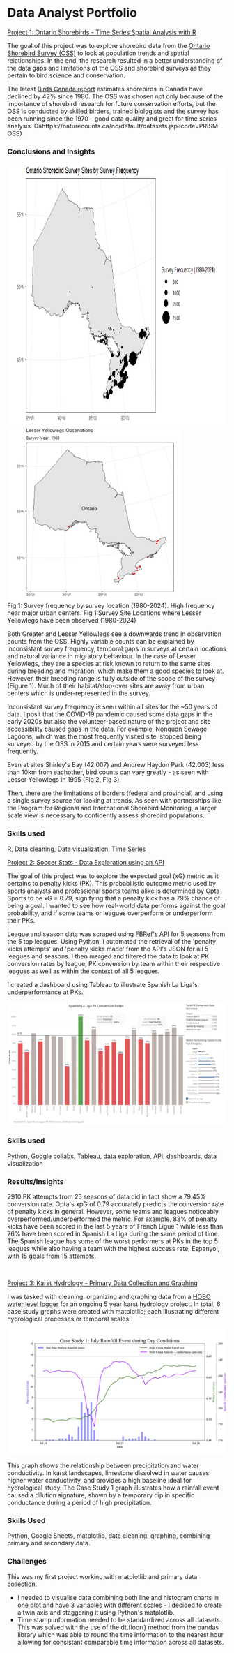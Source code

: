# Data Analyst Portfolio

[Project 1: Ontario Shorebirds - Time Series Spatial Analysis with R](https://github.com/alex-milneski/ontario-shorebird-R)

The goal of this project was to explore shorebird data from the [Ontario Shorebird Survey (OSS)](https://www.canada.ca/en/environment-climate-change/services/bird-surveys/shorebird/ontario.html) to look at population trends and spatial relationships. In the end, the research resulted in a better understanding of the data gaps and limitations of the OSS and shorebird surveys as they pertain to bird science and conservation.

The latest [Birds Canada report](https://www.birdscanada.org/introducing-the-state-of-canadas-birds) estimates shorebirds in Canada have declined by 42% since 1980. The OSS was chosen not only because of the importance of shorebird research for future conservation efforts, but the OSS is conducted by skilled birders, trained biologists and the survey has been running since the 1970 - good data quality and great for time series analysis. Dahttps://naturecounts.ca/nc/default/datasets.jsp?code=PRISM-OSS) 

### Conclusions and Insights



<img src="https://github.com/alex-milneski/ontario-shorebird-R/blob/main/Data-Visualization/survey-site-frqcy.png" alt="survey site frequency" width="600" height="600"/> <img src="https://github.com/alex-milneski/ontario-shorebird-R/blob/main/Data-Visualization/survey-locations.gif" alt="time series" width="400" height="400"/>  
Fig 1: Survey frequency by survey location (1980-2024). High frequency near major urban centers.
Fig 1:Survey Site Locations where Lesser Yellowlegs have been observed (1980-2024)

Both Greater and Lesser Yellowlegs see a downwards trend in observation counts from the OSS. Highly variable counts can be explained by inconsistant survey frequency, temporal gaps in surveys at certain locations and natural variance in migratory behaviour. In the case of Lesser Yellowlegs, they are a species at risk known to return to the same sites during breeding and migration; which make them a good species to look at. However, their breeding range is fully outside of the scope of the survey (Figure 1). Much of their habitat/stop-over sites are away from urban centers which is under-represented in the survey.

Inconsistant survey frequency is seen within all sites for the ~50 years of data. I posit that the COVID-19 pandemic caused some data gaps in the early 2020s but also the volunteer-based nature of the project and site accessibility caused gaps in the data.
For example, Nonquon Sewage Lagoons, which was the most frequently visited site, stopped being surveyed by the OSS in 2015 and certain years were surveyed less frequently. 

Even at sites Shirley's Bay (42.007) and Andrew Haydon Park (42.003) less than 10km from eachother, bird counts can vary greatly - as seen with Lesser Yellowlegs in 1995 (Fig 2, Fig 3). 

Then, there are the limitations of borders (federal and provincial) and using a single survey source for looking at trends. As seen with partnerships like the Program for Regional and International Shorebird Monitoring, a larger scale view is necessary to confidently assess shorebird populations. 

### Skills used
R, Data cleaning, Data visualization, Time Series

[Project 2: Soccer Stats - Data Exploration using an API](https://github.com/alex-milneski/penalty-kick-analysis-top-5-leagues/tree/main)

The goal of this project was to explore the expected goal (xG) metric as it pertains to penalty kicks (PK). This probabilistic outcome metric used by sports analysts and professional sports teams alike is determined by Opta Sports to be 
xG = 0.79, signifying that a penalty kick has a 79% chance of being a goal. I wanted to see how real-world data performs against the goal probability, and if some teams or leagues overperform or underperform their PKs.

League and season data was scraped using [FBRef's API](https://fbrapi.com/documentation) for 5 seasons from the 5 top leagues. Using Python, I automated the retrieval of the 'penalty kicks attempts' and 'penalty kicks made' from the API's JSON for all 5 leagues and seasons. I then merged and filtered the data to look at PK conversion rates by league, PK conversion by team within their respective leagues as well as within the context of all 5 leagues.

I created a dashboard using Tableau to illustrate Spanish La Liga's underperformance at PKs.

![alt text](https://github.com/alex-milneski/penalty-kick-analysis-top-5-leagues/blob/main/la_liga.png)

### Skills used
Python, Google collabs, Tableau, data exploration, API, dashboards, data visualization

### Results/Insights
2910 PK attempts from 25 seasons of data did in fact show a 79.45% conversion rate. Opta's xpG of 0.79 accurately predicts the conversion rate of penalty kicks in general. However, some teams and leagues noticeably overperformed/underperformed the metric. For example, 83% of penalty kicks have been scored in the last 5 years of French Ligue 1 while less than 76% have been scored in Spanish La Liga during the same period of time. The Spanish league has some of the worst performers at PKs in the top 5 leagues while also having a team with the highest success rate, Espanyol, with 15 goals from 15 attempts. 

<br>

[Project 3: Karst Hydrology - Primary Data Collection and Graphing](https://github.com/alex-milneski/honors-defense-water-logger-project)

I was tasked with cleaning, organizing and graphing data from a [HOBO water level logger](https://www.onsetcomp.com/products/data-loggers/u20l-0x) for an ongoing 5 year karst hydrology project. In total, 6 case study graphs were created with matplotlib; each illustrating different hydrological processes or temporal scales.

![alt text](https://github.com/alex-milneski/honors-defense-water-logger-project/blob/b22faf2ee050960b1312950b41ee382f0d35496a/Jaymie's%20Honor%20Defense%20Data/CS1.png)

This graph shows the relationship between precipitation and water conductivity. In karst landscapes, limestone dissolved in water causes higher water conductivity, and provides a high baseline ideal for hydrological study. The Case Study 1 graph illustrates how a rainfall event caused a dilution signature, shown by a temporary dip in specific conductance during a period of high precipitation.

### Skills Used
Python, Google Sheets, matplotlib, data cleaning, graphing, combining primary and secondary data.

### Challenges
This was my first project working with matplotlib and primary data collection.
- I needed to visualise data combining both line and histogram charts in one plot and have 3 variables with different scales - I decided to create a twin axis and staggering it using Python's matplotlib.
- Time stamp information needed to be standardized across all datasets. This was solved with the use of the dt.floor() method from the pandas library which was able to round the time information to the nearest hour allowing for consistant comparable time information across all datasets.
